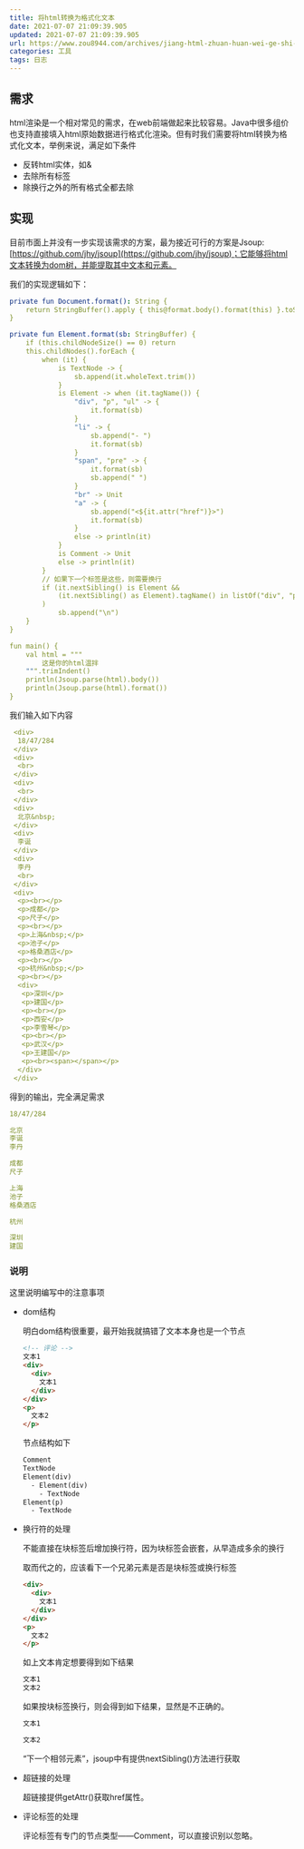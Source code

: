 ```yaml
---
title: 将html转换为格式化文本
date: 2021-07-07 21:09:39.905
updated: 2021-07-07 21:09:39.905
url: https://www.zou8944.com/archives/jiang-html-zhuan-huan-wei-ge-shi-hua-wen-ben
categories: 工具
tags: 日志
---
```


## 需求

html渲染是一个相对常见的需求，在web前端做起来比较容易。Java中很多组价也支持直接填入html原始数据进行格式化渲染。但有时我们需要将html转换为格式化文本，举例来说，满足如下条件

- 反转html实体，如&amp;
- 去除所有标签
- 除换行之外的所有格式全都去除

<!-- more -->

## 实现

目前市面上并没有一步实现该需求的方案，最为接近可行的方案是Jsoup:[https://github.com/jhy/jsoup](https://github.com/jhy/jsoup)；它能够将html文本转换为dom树，并能提取其中文本和元素。

我们的实现逻辑如下：

```yaml
private fun Document.format(): String {
    return StringBuffer().apply { this@format.body().format(this) }.toString()
}

private fun Element.format(sb: StringBuffer) {
    if (this.childNodeSize() == 0) return
    this.childNodes().forEach {
        when (it) {
            is TextNode -> {
                sb.append(it.wholeText.trim())
            }
            is Element -> when (it.tagName()) {
                "div", "p", "ul" -> {
                    it.format(sb)
                }
                "li" -> {
                    sb.append("- ")
                    it.format(sb)
                }
                "span", "pre" -> {
                    it.format(sb)
                    sb.append(" ")
                }
                "br" -> Unit
                "a" -> {
                    sb.append("<${it.attr("href")}>")
                    it.format(sb)
                }
                else -> println(it)
            }
            is Comment -> Unit
            else -> println(it)
        }
        // 如果下一个标签是这些，则需要换行
        if (it.nextSibling() is Element &&
            (it.nextSibling() as Element).tagName() in listOf("div", "p", "ul", "li", "a", "br")
        )
            sb.append("\n")
    }
}

fun main() {
    val html = """
        这是你的html温拌
    """.trimIndent()
    println(Jsoup.parse(html).body())
    println(Jsoup.parse(html).format())
}
```

我们输入如下内容

```yaml
 <div>
  18/47/284
 </div>
 <div>
  <br>
 </div>
 <div>
  <br>
 </div>
 <div>
  北京&nbsp;
 </div>
 <div>
  李诞
 </div>
 <div>
  李丹
  <br>
 </div>
 <div>
  <p><br></p>
  <p>成都</p>
  <p>尺子</p>
  <p><br></p>
  <p>上海&nbsp;</p>
  <p>池子</p>
  <p>格桑酒店</p>
  <p><br></p>
  <p>杭州&nbsp;</p>
  <p><br></p>
  <div>
   <p>深圳</p>
   <p>建国</p>
   <p><br></p>
   <p>西安</p>
   <p>李雪琴</p>
   <p><br></p>
   <p>武汉</p>
   <p>王建国</p> 
   <p><br><span></span></p>
  </div>
 </div>
```

得到的输出，完全满足需求

```yaml
18/47/284

北京
李诞
李丹

成都
尺子

上海
池子
格桑酒店

杭州

深圳
建国
```

### 说明

这里说明编写中的注意事项

- dom结构

    明白dom结构很重要，最开始我就搞错了文本本身也是一个节点

    ```html
    <!-- 评论 -->
    文本1
    <div>
      <div>
        文本1
      </div>
    </div>
    <p>
      文本2
    </p>
    ```

    节点结构如下

    ```html
    Comment
    TextNode
    Element(div)
      - Element(div)
        - TextNode
    Element(p)
      - TextNode
    ```

- 换行符的处理

    不能直接在块标签后增加换行符，因为块标签会嵌套，从早造成多余的换行

    取而代之的，应该看下一个兄弟元素是否是块标签或换行标签

    ```html
    <div>
      <div>
        文本1
      </div>
    </div>
    <p>
      文本2
    </p>
    ```

    如上文本肯定想要得到如下结果

    ```html
    文本1
    文本2
    ```

    如果按块标签换行，则会得到如下结果，显然是不正确的。

    ```html
    文本1

    文本2
    ```

    “下一个相邻元素”，jsoup中有提供nextSibling()方法进行获取

- 超链接的处理

    超链接提供getAttr()获取href属性。

- 评论标签的处理

    评论标签有专门的节点类型——Comment，可以直接识别以忽略。